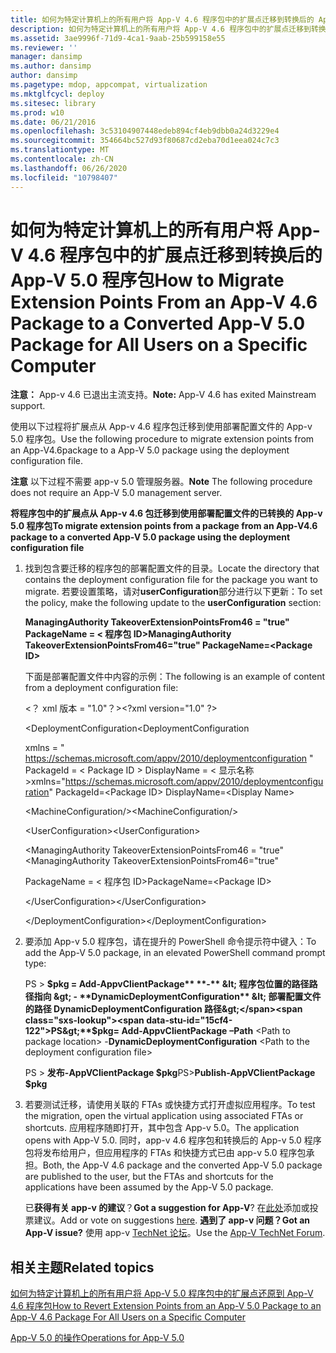 ```yaml
---
title: 如何为特定计算机上的所有用户将 App-V 4.6 程序包中的扩展点迁移到转换后的 App-V 5.0 程序包
description: 如何为特定计算机上的所有用户将 App-V 4.6 程序包中的扩展点迁移到转换后的 App-V 5.0 程序包
ms.assetid: 3ae9996f-71d9-4ca1-9aab-25b599158e55
ms.reviewer: ''
manager: dansimp
ms.author: dansimp
author: dansimp
ms.pagetype: mdop, appcompat, virtualization
ms.mktglfcycl: deploy
ms.sitesec: library
ms.prod: w10
ms.date: 06/21/2016
ms.openlocfilehash: 3c53104907448edeb894cf4eb9dbb0a24d3229e4
ms.sourcegitcommit: 354664bc527d93f80687cd2eba70d1eea024c7c3
ms.translationtype: MT
ms.contentlocale: zh-CN
ms.lasthandoff: 06/26/2020
ms.locfileid: "10798407"
---
```

# <span data-ttu-id="15cf4-103">如何为特定计算机上的所有用户将 App-V 4.6 程序包中的扩展点迁移到转换后的 App-V 5.0 程序包</span><span class="sxs-lookup"><span data-stu-id="15cf4-103">How to Migrate Extension Points From an App-V 4.6 Package to a Converted App-V 5.0 Package for All Users on a Specific Computer</span></span>

<span data-ttu-id="15cf4-104">**注意：** App-v 4.6 已退出主流支持。</span><span class="sxs-lookup"><span data-stu-id="15cf4-104">**Note:** App-V 4.6 has exited Mainstream support.</span></span>

<span data-ttu-id="15cf4-105">使用以下过程将扩展点从 App-v 4.6 程序包迁移到使用部署配置文件的 App-v 5.0 程序包。</span><span class="sxs-lookup"><span data-stu-id="15cf4-105">Use the following procedure to migrate extension points from an App-V4.6package to a App-V 5.0 package using the deployment configuration file.</span></span>

<span data-ttu-id="15cf4-106">**注意** 以下过程不需要 app-v 5.0 管理服务器。</span><span class="sxs-lookup"><span data-stu-id="15cf4-106">**Note** The following procedure does not require an App-V 5.0 management server.</span></span>

 

**<span data-ttu-id="15cf4-107">将程序包中的扩展点从 App-v 4.6 包迁移到使用部署配置文件的已转换的 App-v 5.0 程序包</span><span class="sxs-lookup"><span data-stu-id="15cf4-107">To migrate extension points from a package from an App-V4.6 package to a converted App-V 5.0 package using the deployment configuration file</span></span>**

1. <span data-ttu-id="15cf4-108">找到包含要迁移的程序包的部署配置文件的目录。</span><span class="sxs-lookup"><span data-stu-id="15cf4-108">Locate the directory that contains the deployment configuration file for the package you want to migrate.</span></span> <span data-ttu-id="15cf4-109">若要设置策略，请对**userConfiguration**部分进行以下更新：</span><span class="sxs-lookup"><span data-stu-id="15cf4-109">To set the policy, make the following update to the **userConfiguration** section:</span></span>

   **<span data-ttu-id="15cf4-110">ManagingAuthority TakeoverExtensionPointsFrom46 = "true" PackageName = &lt; 程序包 ID&gt;</span><span class="sxs-lookup"><span data-stu-id="15cf4-110">ManagingAuthority TakeoverExtensionPointsFrom46="true" PackageName=&lt;Package ID&gt;</span></span>**

   <span data-ttu-id="15cf4-111">下面是部署配置文件中内容的示例：</span><span class="sxs-lookup"><span data-stu-id="15cf4-111">The following is an example of content from a deployment configuration file:</span></span>

   <span data-ttu-id="15cf4-112">&lt;？ xml 版本 = "1.0"？&gt;</span><span class="sxs-lookup"><span data-stu-id="15cf4-112">&lt;?xml version="1.0" ?&gt;</span></span>

   <span data-ttu-id="15cf4-113">&lt;DeploymentConfiguration</span><span class="sxs-lookup"><span data-stu-id="15cf4-113">&lt;DeploymentConfiguration</span></span>

   <span data-ttu-id="15cf4-114">xmlns = " <https://schemas.microsoft.com/appv/2010/deploymentconfiguration> " PackageId = &lt; Package ID &gt; DisplayName = &lt; 显示名称&gt;</span><span class="sxs-lookup"><span data-stu-id="15cf4-114">xmlns="<https://schemas.microsoft.com/appv/2010/deploymentconfiguration>" PackageId=&lt;Package ID&gt; DisplayName=&lt;Display Name&gt;</span></span>

   <span data-ttu-id="15cf4-115">&lt;MachineConfiguration/&gt;</span><span class="sxs-lookup"><span data-stu-id="15cf4-115">&lt;MachineConfiguration/&gt;</span></span>

   <span data-ttu-id="15cf4-116">&lt;UserConfiguration&gt;</span><span class="sxs-lookup"><span data-stu-id="15cf4-116">&lt;UserConfiguration&gt;</span></span>

   <span data-ttu-id="15cf4-117">&lt;ManagingAuthority TakeoverExtensionPointsFrom46 = "true"</span><span class="sxs-lookup"><span data-stu-id="15cf4-117">&lt;ManagingAuthority TakeoverExtensionPointsFrom46="true"</span></span>

   <span data-ttu-id="15cf4-118">PackageName = &lt; 程序包 ID&gt;</span><span class="sxs-lookup"><span data-stu-id="15cf4-118">PackageName=&lt;Package ID&gt;</span></span>

   <span data-ttu-id="15cf4-119">&lt;/UserConfiguration&gt;</span><span class="sxs-lookup"><span data-stu-id="15cf4-119">&lt;/UserConfiguration&gt;</span></span>

   <span data-ttu-id="15cf4-120">&lt;/DeploymentConfiguration&gt;</span><span class="sxs-lookup"><span data-stu-id="15cf4-120">&lt;/DeploymentConfiguration&gt;</span></span>

2. <span data-ttu-id="15cf4-121">要添加 App-v 5.0 程序包，请在提升的 PowerShell 命令提示符中键入：</span><span class="sxs-lookup"><span data-stu-id="15cf4-121">To add the App-V 5.0 package, in an elevated PowerShell command prompt type:</span></span>

   <span data-ttu-id="15cf4-122">PS &gt; **$pkg = Add-AppvClientPackage** **-** &lt; 程序包位置的路径路径指向 &gt;  - **DynamicDeploymentConfiguration** &lt; 部署配置文件的路径 DynamicDeploymentConfiguration 路径&gt;</span><span class="sxs-lookup"><span data-stu-id="15cf4-122">PS&gt;**$pkg= Add-AppvClientPackage** **–Path** &lt;Path to package location&gt; -**DynamicDeploymentConfiguration** &lt;Path to the deployment configuration file&gt;</span></span>

   <span data-ttu-id="15cf4-123">PS &gt; **发布-AppVClientPackage $pkg**</span><span class="sxs-lookup"><span data-stu-id="15cf4-123">PS&gt;**Publish-AppVClientPackage $pkg**</span></span>

3. <span data-ttu-id="15cf4-124">若要测试迁移，请使用关联的 FTAs 或快捷方式打开虚拟应用程序。</span><span class="sxs-lookup"><span data-stu-id="15cf4-124">To test the migration, open the virtual application using associated FTAs or shortcuts.</span></span> <span data-ttu-id="15cf4-125">应用程序随即打开，其中包含 App-v 5.0。</span><span class="sxs-lookup"><span data-stu-id="15cf4-125">The application opens with App-V 5.0.</span></span> <span data-ttu-id="15cf4-126">同时，app-v 4.6 程序包和转换后的 App-v 5.0 程序包将发布给用户，但应用程序的 FTAs 和快捷方式已由 app-v 5.0 程序包承担。</span><span class="sxs-lookup"><span data-stu-id="15cf4-126">Both, the App-V 4.6 package and the converted App-V 5.0 package are published to the user, but the FTAs and shortcuts for the applications have been assumed by the App-V 5.0 package.</span></span>

   <span data-ttu-id="15cf4-127">已**获得有关 app-v 的建议**？</span><span class="sxs-lookup"><span data-stu-id="15cf4-127">**Got a suggestion for App-V**?</span></span> <span data-ttu-id="15cf4-128">在[此处](http://appv.uservoice.com/forums/280448-microsoft-application-virtualization)添加或投票建议。</span><span class="sxs-lookup"><span data-stu-id="15cf4-128">Add or vote on suggestions [here](http://appv.uservoice.com/forums/280448-microsoft-application-virtualization).</span></span> **<span data-ttu-id="15cf4-129">遇到了 app-v 问题？</span><span class="sxs-lookup"><span data-stu-id="15cf4-129">Got an App-V issue?</span></span>** <span data-ttu-id="15cf4-130">使用 app-v [TechNet 论坛](https://social.technet.microsoft.com/Forums/home?forum=mdopappv)。</span><span class="sxs-lookup"><span data-stu-id="15cf4-130">Use the [App-V TechNet Forum](https://social.technet.microsoft.com/Forums/home?forum=mdopappv).</span></span>

## <span data-ttu-id="15cf4-131">相关主题</span><span class="sxs-lookup"><span data-stu-id="15cf4-131">Related topics</span></span>


[<span data-ttu-id="15cf4-132">如何为特定计算机上的所有用户将 App-V 5.0 程序包中的扩展点还原到 App-V 4.6 程序包</span><span class="sxs-lookup"><span data-stu-id="15cf4-132">How to Revert Extension Points from an App-V 5.0 Package to an App-V 4.6 Package For All Users on a Specific Computer</span></span>](how-to-revert-extension-points-from-an-app-v-50-package-to-an-app-v-46-package-for-all-users-on-a-specific-computer.md)

[<span data-ttu-id="15cf4-133">App-V 5.0 的操作</span><span class="sxs-lookup"><span data-stu-id="15cf4-133">Operations for App-V 5.0</span></span>](operations-for-app-v-50.md)

 

 





